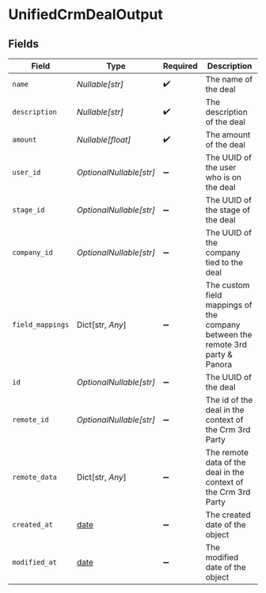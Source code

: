 # UnifiedCrmDealOutput


## Fields

| Field                                                                          | Type                                                                           | Required                                                                       | Description                                                                    |
| ------------------------------------------------------------------------------ | ------------------------------------------------------------------------------ | ------------------------------------------------------------------------------ | ------------------------------------------------------------------------------ |
| `name`                                                                         | *Nullable[str]*                                                                | :heavy_check_mark:                                                             | The name of the deal                                                           |
| `description`                                                                  | *Nullable[str]*                                                                | :heavy_check_mark:                                                             | The description of the deal                                                    |
| `amount`                                                                       | *Nullable[float]*                                                              | :heavy_check_mark:                                                             | The amount of the deal                                                         |
| `user_id`                                                                      | *OptionalNullable[str]*                                                        | :heavy_minus_sign:                                                             | The UUID of the user who is on the deal                                        |
| `stage_id`                                                                     | *OptionalNullable[str]*                                                        | :heavy_minus_sign:                                                             | The UUID of the stage of the deal                                              |
| `company_id`                                                                   | *OptionalNullable[str]*                                                        | :heavy_minus_sign:                                                             | The UUID of the company tied to the deal                                       |
| `field_mappings`                                                               | Dict[str, *Any*]                                                               | :heavy_minus_sign:                                                             | The custom field mappings of the company between the remote 3rd party & Panora |
| `id`                                                                           | *OptionalNullable[str]*                                                        | :heavy_minus_sign:                                                             | The UUID of the deal                                                           |
| `remote_id`                                                                    | *OptionalNullable[str]*                                                        | :heavy_minus_sign:                                                             | The id of the deal in the context of the Crm 3rd Party                         |
| `remote_data`                                                                  | Dict[str, *Any*]                                                               | :heavy_minus_sign:                                                             | The remote data of the deal in the context of the Crm 3rd Party                |
| `created_at`                                                                   | [date](https://docs.python.org/3/library/datetime.html#date-objects)           | :heavy_minus_sign:                                                             | The created date of the object                                                 |
| `modified_at`                                                                  | [date](https://docs.python.org/3/library/datetime.html#date-objects)           | :heavy_minus_sign:                                                             | The modified date of the object                                                |